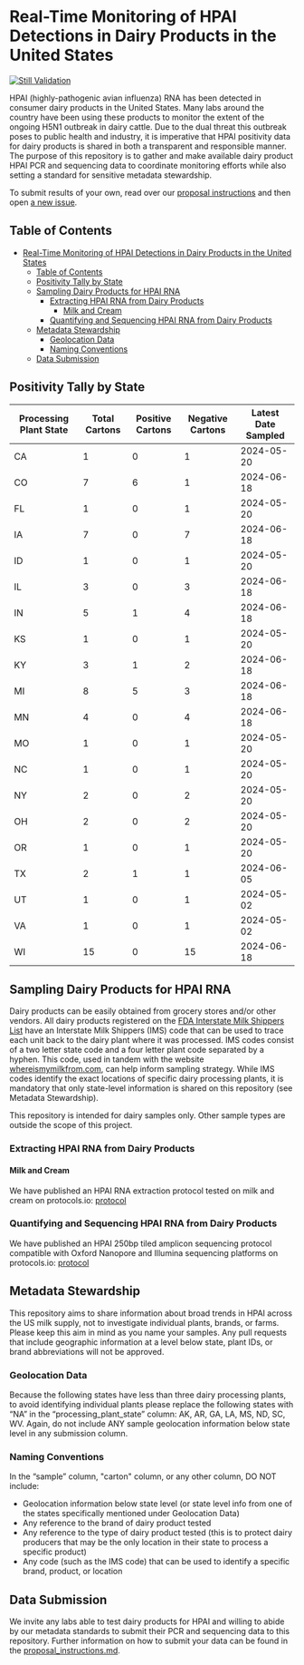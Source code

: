# Real-Time Monitoring of HPAI Detections in Dairy Products in the United States

[![Still Validation](https://github.com/dholab/dairy-hpai-monitoring/actions/workflows/validate.yml/badge.svg)](https://github.com/dholab/dairy-hpai-monitoring/actions/workflows/validate.yml)

HPAI (highly-pathogenic avian influenza) RNA has been detected in consumer dairy products in the United States. Many labs around the country have been using these products to monitor the extent of the ongoing H5N1 outbreak in dairy cattle. Due to the dual threat this outbreak poses to public health and industry, it is imperative that HPAI positivity data for dairy products is shared in both a transparent and responsible manner. The purpose of this repository is to gather and make available dairy product HPAI PCR and sequencing data to coordinate monitoring efforts while also setting a standard for sensitive metadata stewardship.

To submit results of your own, read over our [proposal instructions](docs/proposal_instructions.md) and then open [a new issue](https://github.com/dholab/dairy-hpai-monitoring/issues/new).

## Table of Contents

- [Real-Time Monitoring of HPAI Detections in Dairy Products in the United States](#real-time-monitoring-of-hpai-detections-in-dairy-products-in-the-united-states)
  - [Table of Contents](#table-of-contents)
  - [Positivity Tally by State](#positivity-tally-by-state)
  - [Sampling Dairy Products for HPAI RNA](#sampling-dairy-products-for-hpai-rna)
    - [Extracting HPAI RNA from Dairy Products](#extracting-hpai-rna-from-dairy-products)
      - [Milk and Cream](#milk-and-cream)
    - [Quantifying and Sequencing HPAI RNA from Dairy Products](#quantifying-and-sequencing-hpai-rna-from-dairy-products)
  - [Metadata Stewardship](#metadata-stewardship)
    - [Geolocation Data](#geolocation-data)
    - [Naming Conventions](#naming-conventions)
  - [Data Submission](#data-submission)

## Positivity Tally by State

| Processing Plant State | Total Cartons | Positive Cartons | Negative Cartons | Latest Date Sampled |
| ---------------------- | ------------- | ---------------- | ---------------- | ------------------- |
| CA                     | 1             | 0                | 1                | 2024-05-20          |
| CO                     | 7             | 6                | 1                | 2024-06-18          |
| FL                     | 1             | 0                | 1                | 2024-05-20          |
| IA                     | 7             | 0                | 7                | 2024-06-18          |
| ID                     | 1             | 0                | 1                | 2024-05-20          |
| IL                     | 3             | 0                | 3                | 2024-06-18          |
| IN                     | 5             | 1                | 4                | 2024-06-18          |
| KS                     | 1             | 0                | 1                | 2024-05-20          |
| KY                     | 3             | 1                | 2                | 2024-06-18          |
| MI                     | 8             | 5                | 3                | 2024-06-18          |
| MN                     | 4             | 0                | 4                | 2024-06-18          |
| MO                     | 1             | 0                | 1                | 2024-05-20          |
| NC                     | 1             | 0                | 1                | 2024-05-20          |
| NY                     | 2             | 0                | 2                | 2024-05-20          |
| OH                     | 2             | 0                | 2                | 2024-05-20          |
| OR                     | 1             | 0                | 1                | 2024-05-20          |
| TX                     | 2             | 1                | 1                | 2024-06-05          |
| UT                     | 1             | 0                | 1                | 2024-05-02          |
| VA                     | 1             | 0                | 1                | 2024-05-02          |
| WI                     | 15            | 0                | 15               | 2024-06-18          |

## Sampling Dairy Products for HPAI RNA

Dairy products can be easily obtained from grocery stores and/or other vendors. All dairy products registered on the [FDA Interstate Milk Shippers List](https://www.fda.gov/food/federalstate-food-programs/interstate-milk-shippers-list#rules) have an Interstate Milk Shippers (IMS) code that can be used to trace each unit back to the dairy plant where it was processed. IMS codes consist of a two letter state code and a four letter plant code separated by a hyphen. This code, used in tandem with the website [whereismymilkfrom.com](https://www.whereismymilkfrom.com), can help inform sampling strategy. While IMS codes identify the exact locations of specific dairy processing plants, it is mandatory that only state-level information is shared on this repository (see Metadata Stewardship).

This repository is intended for dairy samples only. Other sample types are outside the scope of this project.

### Extracting HPAI RNA from Dairy Products

#### Milk and Cream

We have published an HPAI RNA extraction protocol tested on milk and cream on protocols.io: [protocol](https://www.protocols.io/view/rna-extraction-from-milk-for-hpai-surveillance-dczp2x5n.html)

### Quantifying and Sequencing HPAI RNA from Dairy Products

We have published an HPAI 250bp tiled amplicon sequencing protocol compatible with Oxford Nanopore and Illumina sequencing platforms on protocols.io: [protocol](https://www.protocols.io/view/whole-genome-sequencing-of-h5n1-from-dairy-product-dev43e8w.html)

## Metadata Stewardship

This repository aims to share information about broad trends in HPAI across the US milk supply, not to investigate individual plants, brands, or farms. Please keep this aim in mind as you name your samples. Any pull requests that include geographic information at a level below state, plant IDs, or brand abbreviations will not be approved.

### Geolocation Data

Because the following states have less than three dairy processing plants, to avoid identifying individual plants please replace the following states with “NA” in the “processing_plant_state” column: AK, AR, GA, LA, MS, ND, SC, WV. Again, do not include ANY sample geolocation information below state level in any submission column.

### Naming Conventions

In the “sample” column, "carton" column, or any other column, DO NOT include:

-   Geolocation information below state level (or state level info from one of the states specifically mentioned under Geolocation Data)
-   Any reference to the brand of dairy product tested
-   Any reference to the type of dairy product tested (this is to protect dairy producers that may be the only location in their state to process a specific product)
-   Any code (such as the IMS code) that can be used to identify a specific brand, product, or location

## Data Submission

We invite any labs able to test dairy products for HPAI and willing to abide by our metadata standards to submit their PCR and sequencing data to this repository. Further information on how to submit your data can be found in the [proposal_instructions.md](docs/proposal_instructions.md).
